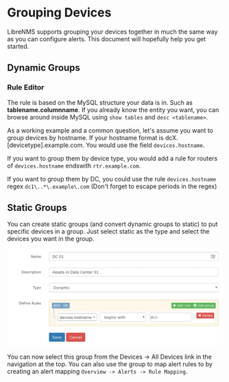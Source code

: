 # Grouping Devices

LibreNMS supports grouping your devices together in much the same way
as you can configure alerts. This document will hopefully help you get
started.

## Dynamic Groups

### Rule Editor

The rule is based on the MySQL structure your data is in. Such as __tablename.columnname__.
If you already know the entity you want, you can browse around inside
MySQL using `show tables` and `desc <tablename>`.

As a working example and a common question, let's assume you want to
group devices by hostname. If your hostname format is
dcX.[devicetype].example.com. You would use the field
`devices.hostname`.

If you want to group them by device type, you would add a rule for
routers of `devices.hostname` endswith `rtr.example.com`.

If you want to group them by DC, you could use the rule
`devices.hostname` regex `dc1\..*\.example\.com` (Don't forget to
escape periods in the regex)

## Static Groups

You can create static groups (and convert dynamic groups to static) to
put specific devices in a group. Just select static as the type and
select the devices you want in the group.

![Device Groups](../img/device_groups.png)

You can now select this group from the Devices -> All Devices link in
the navigation at the top. You can also use the group to map alert
rules to by creating an alert mapping
`Overview -> Alerts -> Rule Mapping`.
